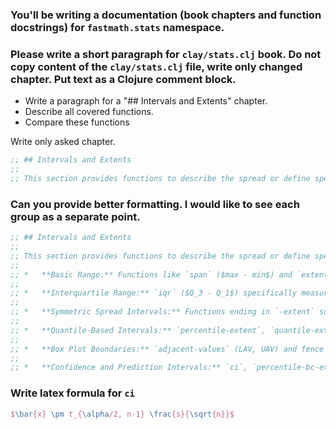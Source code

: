 ### You'll be writing a documentation (book chapters and function docstrings) for `fastmath.stats` namespace. 

### Please write a short paragraph for `clay/stats.clj` book. Do not copy content of the `clay/stats.clj` file, write only changed chapter. Put text as a Clojure comment block.

- Write a paragraph for a "## Intervals and Extents" chapter.
- Describe all covered functions.
- Compare these functions

Write only asked chapter.



```clojure
;; ## Intervals and Extents
;;
;; This section provides functions to describe the spread or define specific ranges and intervals within a dataset. Measures like `span` and `iqr` offer simple indicators of total range and the spread of the central 50%. Functions ending in `-extent` provide symmetric intervals around a central measure (like mean, median, or SEM), often representing a common spread like +/- 1 standard deviation or MAD. Quantile-based functions (`percentile-extent`, `quantile-extent`, `pi`, `pi-extent`, `hpdi-extent`) define intervals based on data ranks or probability content, useful for describing specific portions of the distribution or confidence/credible intervals. The `adjacent-values` and fence-related functions (`inner-fence-extent`, `outer-fence-extent`) define boundaries commonly used in box plots and outlier detection. Finally, `ci`, `percentile-bc-extent`, and `percentile-bca-extent` calculate confidence intervals for the mean or other statistics, using methods like the t-distribution or bootstrap resampling (bias-corrected and accelerated). These functions collectively offer various perspectives on the dispersion, typical range, and extreme values of a dataset, from simple summaries to robust or inferential measures.
```

### Can you provide better formatting. I would like to see each group as a separate point.



```clojure
;; ## Intervals and Extents
;;
;; This section provides functions to describe the spread or define specific ranges and intervals within a dataset.
;;
;; *   **Basic Range:** Functions like `span` ($max - min$) and `extent` (providing $[min, max]$ and optionally the mean) offer simple measures of the total spread of the data.
;;
;; *   **Interquartile Range:** `iqr` ($Q_3 - Q_1$) specifically measures the spread of the middle 50% of the data, providing a robust alternative to the total range.
;;
;; *   **Symmetric Spread Intervals:** Functions ending in `-extent` such as `stddev-extent`, `mad-extent`, and `sem-extent` define intervals typically centered around the mean or median. They represent a range defined by adding/subtracting a multiple (usually 1) of a measure of dispersion (Standard Deviation, Median Absolute Deviation, or Standard Error of the Mean) from the central point.
;;
;; *   **Quantile-Based Intervals:** `percentile-extent`, `quantile-extent`, `pi`, `pi-extent`, and `hpdi-extent` define intervals based on quantiles or percentiles of the data. These functions capture specific ranges containing a certain percentage of the data points (e.g., the middle 95% defined by quantiles 0.025 and 0.975). `hpdi-extent` calculates the shortest interval containing a given proportion of data, based on empirical density.
;;
;; *   **Box Plot Boundaries:** `adjacent-values` (LAV, UAV) and fence functions (`inner-fence-extent`, `outer-fence-extent`) calculate specific bounds based on quartiles and multiples of the IQR. These are primarily used in box plot visualization and as a conventional method for identifying potential outliers.
;;
;; *   **Confidence and Prediction Intervals:** `ci`, `percentile-bc-extent`, and `percentile-bca-extent` provide inferential intervals. `ci` estimates a confidence interval for the population mean using the t-distribution. `percentile-bc-extent` and `percentile-bca-extent` (Bias-Corrected and Bias-Corrected Accelerated) are advanced bootstrap methods for estimating confidence intervals for statistics, offering robustness against non-normality and bias.
```

### Write latex formula for `ci`



```latex
$\bar{x} \pm t_{\alpha/2, n-1} \frac{s}{\sqrt{n}}$
```

### 

<!-- Local Variables: -->
<!-- gptel-model: gemini-2.5-flash-preview-04-17 -->
<!-- gptel--backend-name: "Gemini" -->
<!-- gptel--bounds: ((response (443 1720) (1816 3948) (3986 4049))) -->
<!-- End: -->
